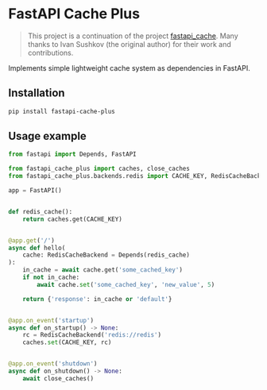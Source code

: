 # FastAPI Cache Plus

> This project is a continuation of the project [fastapi_cache](https://github.com/comeuplater/fastapi_cache). Many thanks to Ivan Sushkov (the original author) for their work and contributions.

Implements simple lightweight cache system as dependencies in FastAPI.

## Installation

```sh
pip install fastapi-cache-plus
```

## Usage example

```python
from fastapi import Depends, FastAPI

from fastapi_cache_plus import caches, close_caches
from fastapi_cache_plus.backends.redis import CACHE_KEY, RedisCacheBackend

app = FastAPI()


def redis_cache():
    return caches.get(CACHE_KEY)


@app.get('/')
async def hello(
    cache: RedisCacheBackend = Depends(redis_cache)
):
    in_cache = await cache.get('some_cached_key')
    if not in_cache:
        await cache.set('some_cached_key', 'new_value', 5)

    return {'response': in_cache or 'default'}


@app.on_event('startup')
async def on_startup() -> None:
    rc = RedisCacheBackend('redis://redis')
    caches.set(CACHE_KEY, rc)


@app.on_event('shutdown')
async def on_shutdown() -> None:
    await close_caches()
```
